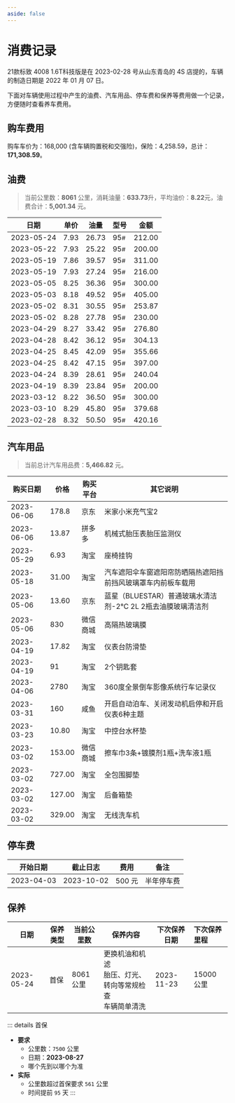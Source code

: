 ```yaml
---
aside: false
---
```


# 消费记录

21款标致 4008 1.6T科技版是在 2023-02-28 号从山东青岛的 4S 店提的，车辆的制造日期是 2022 年 01 月 07 日。

下面对车辆使用过程中产生的油费、汽车用品、停车费和保养等费用做一个记录，方便随时查看养车费用。

## 购车费用

购车车价为：168,000 (含车辆购置税和交强险)，保险：4,258.59，总计：**171,308.59**。

## 油费

> 当前公里数：**8061** 公里，消耗油量：**633.73**升，平均油价：**8.22**元，油费合计：**5,001.34** 元。
> <!-- 油费合计： 420.16 + 379.68 + 300.00 + 200.00 + 240.04 + 397.00 + 355.66 + 304.13 + 276.80 + 230.00 + 253.87 + 405.00 + 300.00 + 216.00 + 311.00 + 200.00 + 212 = 5,001.34 -->
> <!-- 总油耗量：50.50 + 45.80 + 36.50 + 23.84 + 28.61 + 47.15 + 42.09 + 36.12 + 33.42 + 27.78 + 30.55 + 49.52 + 36.36 + 27.24 + 39.57 + 25.22 + 26.73 = 633.73 -->
> <!-- 平均油价（元/升）：(8.32 + 8.29 + 8.22 + 8.39 +  8。39 +  8.42 + 8.45 + 8.42 + 8.27 + 8.28 + 8.31 + 8.18 + 8.25 + 7.93 + 7.86 + 7.93 + 7.93) / 17 = 8.2029 -->

| 日期         | 单价   | 油量    | 型号                 | 金额     |
|------------|------|-------|--------------------|--------|
| 2023-05-24 | 7.93 | 26.73 | 95<small>#</small> | 212.00 |
| 2023-05-22 | 7.93 | 25.22 | 95<small>#</small> | 200.00 | 
| 2023-05-19 | 7.86 | 39.57 | 95<small>#</small> | 311.00 |
| 2023-05-19 | 7.93 | 27.24 | 95<small>#</small> | 216.00 | 
| 2023-05-05 | 8.25 | 36.36 | 95<small>#</small> | 300.00 |
| 2023-05-03 | 8.18 | 49.52 | 95<small>#</small> | 405.00 |
| 2023-05-02 | 8.31 | 30.55 | 95<small>#</small> | 253.87 | 
| 2023-05-02 | 8.28 | 27.78 | 95<small>#</small> | 230.00 |
| 2023-04-29 | 8.27 | 33.42 | 95<small>#</small> | 276.80 |
| 2023-04-28 | 8.42 | 36.12 | 95<small>#</small> | 304.13 |
| 2023-04-25 | 8.45 | 42.09 | 95<small>#</small> | 355.66 |
| 2023-04-25 | 8.42 | 47.15 | 95<small>#</small> | 397.00 |
| 2023-04-24 | 8.39 | 28.61 | 95<small>#</small> | 240.04 | 
| 2023-04-19 | 8.39 | 23.84 | 95<small>#</small> | 200.00 |
| 2023-03-12 | 8.22 | 36.50 | 95<small>#</small> | 300.00 |
| 2023-03-10 | 8.29 | 45.80 | 95<small>#</small> | 379.68 |
| 2023-02-28 | 8.32 | 50.50 | 95<small>#</small> | 420.16 |

## 汽车用品

> 当前总计汽车用品费：**5,466.82** 元。
> <!-- 10.80 + 153.00 + 727.00 + 127.00 + 329.00 + 160 + 2780 + 91 + 17.82 + 830 + 13.60 + 31.00 + 3.93 + 13.87 + 178.8 = 5,466.82 -->

| 购买日期       | 价格     | 购买平台 | 其它说明                                  |
|------------|--------|------|---------------------------------------|
| 2023-06-06 | 178.8  | 京东   | 米家小米充气宝2                              | 
| 2023-06-06 | 13.87  | 拼多多  | 机械式胎压表胎压监测仪                           |
| 2023-05-29 | 6.93   | 淘宝   | 座椅挂钩                                  |
| 2023-05-18 | 31.00  | 淘宝   | 汽车遮阳伞车窗遮阳帘防晒隔热遮阳挡前挡风玻璃罩车内前板车载用        |
| 2023-05-06 | 13.60  | 京东   | 蓝星（BLUESTAR）普通玻璃水清洁剂-2℃ 2L 2瓶去油膜玻璃清洁剂 |
| 2023-05-06 | 830    | 微信商城 | 高隔热玻璃膜                                |
| 2023-04-19 | 17.82  | 淘宝   | 仪表台防滑垫                                |
| 2023-04-19 | 91     | 淘宝   | 2个钥匙套                                 |
| 2023-04-06 | 2780   | 淘宝   | 360度全景倒车影像系统行车记录仪                     |
| 2023-03-31 | 160    | 咸鱼   | 开启自动泊车、关闭发动机启停和开启仪表6种主题               |
| 2023-03-23 | 10.80  | 淘宝   | 中控台水杯垫                                |
| 2023-03-02 | 153.00 | 微信商城 | 擦车巾3条+镀膜剂1瓶+洗车液1瓶                     |
| 2023-03-02 | 727.00 | 淘宝   | 全包围脚垫                                 |
| 2023-03-02 | 127.00 | 淘宝   | 后备箱垫                                  |
| 2023-03-02 | 329.00 | 淘宝   | 无线洗车机                                 |

## 停车费

| 开始日期       | 截止日志       | 费用    | 备注    |
|------------|------------|-------|-------|
| 2023-04-03 | 2023-10-02 | 500 元 | 半年停车费 |

## 保养

| 日期         | 保养类型 | 当前公里数   | 保养内容                                   | 下次保养日期     | 下次保养里程   |
|------------|------|---------|----------------------------------------|------------|:---------|
| 2023-05-24 | 首保   | 8061 公里 | 更换机油和机滤<br />胎压、灯光、转向等常规检查<br />车辆简单清洗 | 2023-11-23 | 15000 公里 |

::: details 首保
- **要求** 
  - 公里数：`7500` 公里
  - 日期：**2023-08-27**
  - 哪个先到以哪个为准
- **实际**
  - 公里数超过首保要求 `561` 公里
  - 时间提前 `95` 天
:::